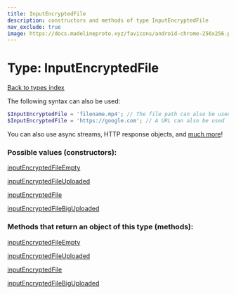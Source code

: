 ```yaml
---
title: InputEncryptedFile
description: constructors and methods of type InputEncryptedFile
nav_exclude: true
image: https://docs.madelineproto.xyz/favicons/android-chrome-256x256.png
---
```

# Type: InputEncryptedFile
[Back to types index](index.md)

The following syntax can also be used:

```php
$InputEncryptedFile = 'filename.mp4'; // The file path can also be used
$InputEncryptedFile = 'https://google.com'; // A URL can also be used
```

You can also use async streams, HTTP response objects, and [much more](https://docs.madelineproto.xyz/docs/FILES.html#downloading-files)!


### Possible values (constructors):

[inputEncryptedFileEmpty](../constructors/inputEncryptedFileEmpty.md)  

[inputEncryptedFileUploaded](../constructors/inputEncryptedFileUploaded.md)  

[inputEncryptedFile](../constructors/inputEncryptedFile.md)  

[inputEncryptedFileBigUploaded](../constructors/inputEncryptedFileBigUploaded.md)  



### Methods that return an object of this type (methods):



[inputEncryptedFileEmpty](../constructors/inputEncryptedFileEmpty.md)  

[inputEncryptedFileUploaded](../constructors/inputEncryptedFileUploaded.md)  

[inputEncryptedFile](../constructors/inputEncryptedFile.md)  

[inputEncryptedFileBigUploaded](../constructors/inputEncryptedFileBigUploaded.md)  

